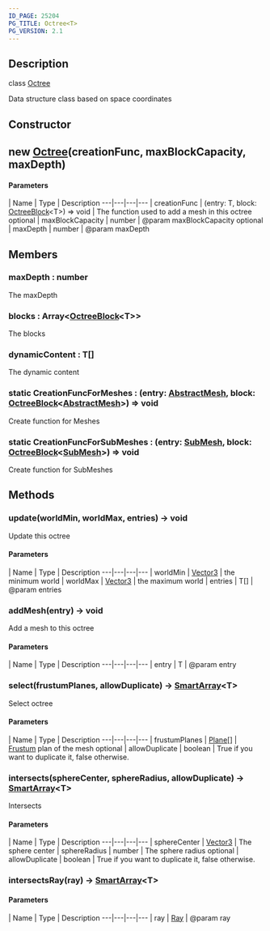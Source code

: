 ```yaml
---
ID_PAGE: 25204
PG_TITLE: Octree<T>
PG_VERSION: 2.1
---
```

## Description

class [Octree](/classes/2.3/Octree)

Data structure class based on space coordinates

## Constructor

## new [Octree](/classes/2.3/Octree)(creationFunc, maxBlockCapacity, maxDepth)



#### Parameters
 | Name | Type | Description
---|---|---|---
 | creationFunc | (entry: T, block: [OctreeBlock](/classes/2.3/OctreeBlock)&lt;T&gt;) =&gt; void |   The function used to add a mesh in this octree
optional | maxBlockCapacity | number |   @param maxBlockCapacity
optional | maxDepth | number |   @param maxDepth
## Members

### maxDepth : number

The maxDepth

### blocks : Array&lt;[OctreeBlock](/classes/2.3/OctreeBlock)&lt;T&gt;&gt;

The blocks

### dynamicContent : T[]

The dynamic content

### static CreationFuncForMeshes : (entry: [AbstractMesh](/classes/2.3/AbstractMesh), block: [OctreeBlock](/classes/2.3/OctreeBlock)&lt;[AbstractMesh](/classes/2.3/AbstractMesh)&gt;) =&gt; void

Create function for Meshes

### static CreationFuncForSubMeshes : (entry: [SubMesh](/classes/2.3/SubMesh), block: [OctreeBlock](/classes/2.3/OctreeBlock)&lt;[SubMesh](/classes/2.3/SubMesh)&gt;) =&gt; void

Create function for SubMeshes

## Methods

### update(worldMin, worldMax, entries) &rarr; void

Update this octree

#### Parameters
 | Name | Type | Description
---|---|---|---
 | worldMin | [Vector3](/classes/2.3/Vector3) |   the minimum world
 | worldMax | [Vector3](/classes/2.3/Vector3) |   the maximum world
 | entries | T[] |   @param entries
### addMesh(entry) &rarr; void

Add a mesh to this octree

#### Parameters
 | Name | Type | Description
---|---|---|---
 | entry | T |   @param entry

### select(frustumPlanes, allowDuplicate) &rarr; [SmartArray](/classes/2.3/SmartArray)&lt;T&gt;

Select octree

#### Parameters
 | Name | Type | Description
---|---|---|---
 | frustumPlanes | [Plane](/classes/2.3/Plane)[] |   [Frustum](/classes/2.3/Frustum) plan of the mesh
optional | allowDuplicate | boolean |   True if you want to duplicate it, false otherwise.
### intersects(sphereCenter, sphereRadius, allowDuplicate) &rarr; [SmartArray](/classes/2.3/SmartArray)&lt;T&gt;

Intersects

#### Parameters
 | Name | Type | Description
---|---|---|---
 | sphereCenter | [Vector3](/classes/2.3/Vector3) |   The sphere center
 | sphereRadius | number |   The sphere radius
optional | allowDuplicate | boolean |   True if you want to duplicate it, false otherwise.
### intersectsRay(ray) &rarr; [SmartArray](/classes/2.3/SmartArray)&lt;T&gt;



#### Parameters
 | Name | Type | Description
---|---|---|---
 | ray | [Ray](/classes/2.3/Ray) |   @param ray

